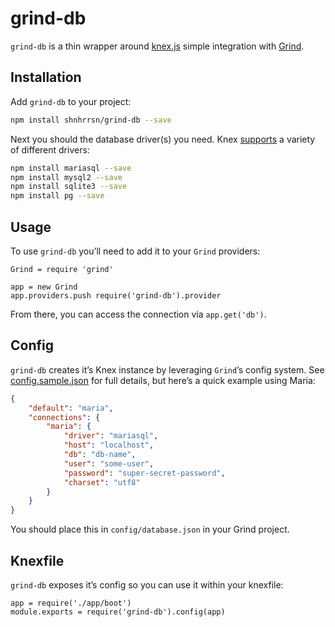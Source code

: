 # grind-db

`grind-db` is a thin wrapper around [knex.js](http://knexjs.org/) simple integration with [Grind](https://github.com/shnhrrsn/grind).

## Installation

Add `grind-db` to your project:

```bash
npm install shnhrrsn/grind-db --save
```

Next you should the database driver(s) you need.  Knex [supports](http://knexjs.org/#Installation-node) a variety of different drivers:


```bash
npm install mariasql --save
npm install mysql2 --save
npm install sqlite3 --save
npm install pg --save
```

## Usage

To use `grind-db` you’ll need to add it to your `Grind` providers:

```coffee-script
Grind = require 'grind'

app = new Grind
app.providers.push require('grind-db').provider
```

From there, you can access the connection via `app.get('db')`.

## Config

`grind-db` creates it’s Knex instance by leveraging `Grind`’s config system.  See [config.sample.json](config.sample.json) for full details, but here’s a quick example using Maria:

```json
{
	"default": "maria",
	"connections": {
		"maria": {
			"driver": "mariasql",
			"host": "localhost",
			"db": "db-name",
			"user": "some-user",
			"password": "super-secret-password",
			"charset": "utf8"
		}
	}
}
```

You should place this in `config/database.json` in your Grind project.

## Knexfile

`grind-db` exposes it’s config so you can use it within your knexfile:

```coffee-script
app = require('./app/boot')
module.exports = require('grind-db').config(app)
```
